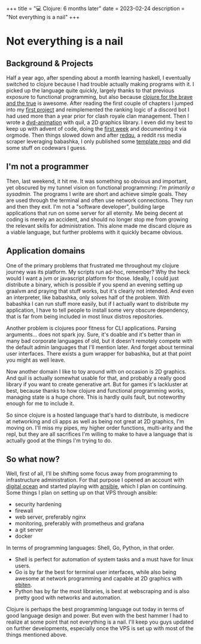 +++
title = "💻 Clojure: 6 months later"
date = 2023-02-24
description = "Not everything is a nail"
+++

# Not everything is a nail

## Background & Projects

Half a year ago, after spending about a month learning haskell, I eventually switched to clojure because I had trouble actually making programs with it.
I picked up the language quite quickly, largely thanks to that previous exposure to functional programming, but also because [clojure for the brave and the true](https://www.braveclojure.com/clojure-for-the-brave-and-true/) is awesome.
After reading the first couple of chapters I jumped into my [first project](https://port19.xyz/kicklistbot2/data-processing-with-clojure.html) and reimplemented the ranking logic of a discord bot I had used more than a year prior for clash royale clan management.
Then I wrote a [dvd-animation](https://port19.xyz/dvd-animation/) with quil, a 2D graphics library.
I even did my best to keep up with advent of code, doing the [first week](https://port19.xyz/aoc-2022-week-1/) and documenting it via orgmode.
Then things slowed down and after [redqu](https://github.com/port19x/redqu), a reddit rss media scraper leveraging babashka, I only published some [template repo](https://github.com/port19x/clj-template-repo) and did some stuff on codewars I guess.

## I'm not a programmer

Then, last weekend, it hit me.
It was something so obvious and important, yet obscured by my tunnel vision on functional programming:
*I'm primarily a sysadmin.*
The programs I write are short and achieve simple goals.
They are used through the terminal and often use network connections.
They run and then they exit.
I'm not a "software developer", building large applications that run on some server for all eternity.
Me being decent at coding is merely an accident, and should no longer stop me from growing the relevant skills for administration.
This alone made me discard clojure as a viable language, but further problems with it quickly became obvious.

## Application domains

One of the primary problems that frustrated me throughout my clojure journey was its platform.
My scripts run ad-hoc, remember? Why the heck would I want a jvm or javascript platform for those.
Ideally, I could just distribute a binary, which is possible if you spend an evening setting up graalvm and praying that stuff works, but it's clearly not intended.
And even an interpreter, like babashka, only solves half of the problem. With babashka I can run stuff more easily, but if I actually want to distribute my application, I have to tell people to install some very obscure dependency, that is far from being included in most linux distros repositories.

Another problem is clojures poor fitness for CLI applications.
Parsing arguments... does not spark joy.
Sure, it's doable and it's better than in many bad corporate languages of old, but it doesn't remotely compete with the default admin languages that I'll mention later.
And forget about terminal user interfaces.
There exists a gum wrapper for babashka, but at that point you might as well leave.

Now another domain I like to toy around with on occasion is 2D graphics.
And quil is actually somewhat usable for that, and probably a really good library if you want to create generative art.
But for games it's lackluster at best, because thanks to how clojure and functional programming works, managing state is a huge chore.
This is hardly quils fault, but noteworthy enough for me to include it.

So since clojure is a hosted language that's hard to distribute, is mediocre at networking and cli apps as well as being not great at 2D graphics, I'm moving on.
I'll miss my pipes, my higher order functions, multi-arity and the repl, but they are all sacrifices I'm willing to make to have a language that is actually good at the things I'm trying to do.

## So what now?

Well, first of all, I'll be shifting some focus away from programming to infrastructure administration.
For that purpose I opened an account with [digital ocean](https://m.do.co/c/e3fad703cc9b) and started playing with [ansible](https://docs.ansible.com/ansible/latest/getting_started/index.html), which I plan on continuing.
Some things I plan on setting up on that VPS through ansible:

- security hardening
- firewall
- web server, preferably nginx
- monitoring, preferably with prometheus and grafana
- a git server
- docker

In terms of programming languages: Shell, Go, Python, in that order.

- Shell is perfect for automation of system tasks and a must have for linux users.
- Go is by far the best for terminal user interfaces, while also being awesome at network programming and capable at 2D graphics with [ebiten](https://ebitengine.org/).
- Python has by far the most libraries, is best at webscraping and is also pretty good with networks and automation.

Clojure is perhaps the best programming language out today in terms of good language design and power.
But even with the best hammer I had to realize at some point that not everything is a nail.
I'll keep you guys updated on further developments, especially once the VPS is set up with most of the things mentioned above.

